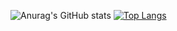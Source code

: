 ![Anurag's GitHub stats](https://github-readme-stats.vercel.app/api?username=mendako1015&show_icons=true&theme=dracula)
[![Top Langs](https://github-readme-stats.vercel.app/api/top-langs/?username=mendako1015&layout=compact)](https://github.com/mendako1015/github-readme-stats)
